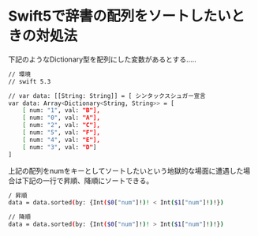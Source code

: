 # Swift5で辞書の配列をソートしたいときの対処法
下記のようなDictionary型を配列にした変数があるとする.....
```bash
// 環境
// swift 5.3

// var data: [[String: String]] = [ シンタックスシュガー宣言
var data: Array<Dictionary<String, String>> = [
    [ num: "1", val: "B"],
    [ num: "0", val: "A"],
    [ num: "2", val: "C"],
    [ num: "5", val: "F"],
    [ num: "4", val: "E"],
    [ num: "3", val: "D"]
]
```

上記の配列をnumをキーとしてソートしたいという地獄的な場面に遭遇した場合は下記の一行で昇順、降順にソートできる。

```bash
/ 昇順
data = data.sorted(by: {Int($0["num"]!)! < Int($1["num"]!)!})

// 降順
data = data.sorted(by: {Int($0["num"]!)! > Int($1["num"]!)!})
```

